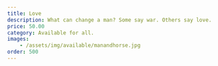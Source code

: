 ```yaml
---
title: Love
description: What can change a man? Some say war. Others say love. 
price: 50.00
category: Available for all.
images: 
    - /assets/img/available/manandhorse.jpg
order: 500
---
```

